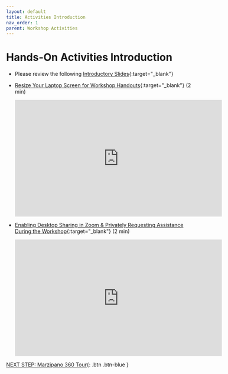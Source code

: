 ```yaml
---
layout: default
title: Activities Introduction
nav_order: 1
parent: Workshop Activities
---
```

# Hands-On Activities Introduction

- Please review the following [Introductory Slides](http://bit.ly/2SDRAml){:target="_blank"}

- [Resize Your Laptop Screen for Workshop Handouts](https://www.youtube.com/watch?v=Igk5hZUfzN0){:target="_blank"} (2 min)
  <iframe width="560" height="315" src="https://www.youtube.com/embed/Igk5hZUfzN0" title="YouTube video player" frameborder="0" allow="accelerometer; autoplay; clipboard-write; encrypted-media; gyroscope; picture-in-picture" allowfullscreen></iframe>
- [Enabling Desktop Sharing in Zoom & Privately Requesting Assistance During the Workshop](https://www.youtube.com/watch?v=TWb-bms3R2Y){:target="_blank"} (2 min)
  <iframe width="560" height="315" src="https://www.youtube.com/embed/TWb-bms3R2Y" title="YouTube video player" frameborder="0" allow="accelerometer; autoplay; clipboard-write; encrypted-media; gyroscope; picture-in-picture" allowfullscreen></iframe>

[NEXT STEP: Marzipano 360 Tour](activity-marzipano.html){: .btn .btn-blue }
